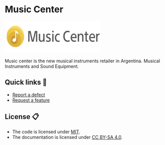 # Music Center

<img src="src/assets/logos/logo.png" alt="Logo" width="300" height="100">

Music center is the new musical instruments retailer in Argentina. Musical Instruments and Sound Equipment.

## Quick links 🚀

- [Report a defect](https://github.com/AgusSalvidio/music-center/issues/new?labels=Type%3A+Defect)
- [Request a feature](https://github.com/AgusSalvidio/music-center/issues/new?labels=Type%3A+Feature)

## License 📋

- The code is licensed under [MIT](LICENSE).
- The documentation is licensed under [CC BY-SA 4.0](http://creativecommons.org/licenses/by-sa/4.0/).